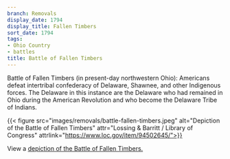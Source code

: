 ```yaml
---
branch: Removals
display_date: 1794
display_title: Fallen Timbers
sort_date: 1794
tags:
- Ohio Country
- battles
title: Battle of Fallen Timbers
---
```


Battle of Fallen Timbers (in present-day northwestern Ohio): Americans defeat intertribal confederacy of Delaware, Shawnee, and other Indigenous forces. The Delaware in this instance are the Delaware who had remained in Ohio during the American Revolution and who become the Delaware Tribe of Indians.

{{< figure src="images/removals/battle-fallen-timbers.jpeg" alt="Depiction of the Battle of Fallen Timbers" attr="Lossing & Barritt / Library of Congress" attrlink="https://www.loc.gov/item/94502645/">}}

View a [depiction of the Battle of Fallen Timbers.](https://commons.wikimedia.org/wiki/File:Fallen_timbers.jpg#/media/File:Fallen_timbers.jpg)
